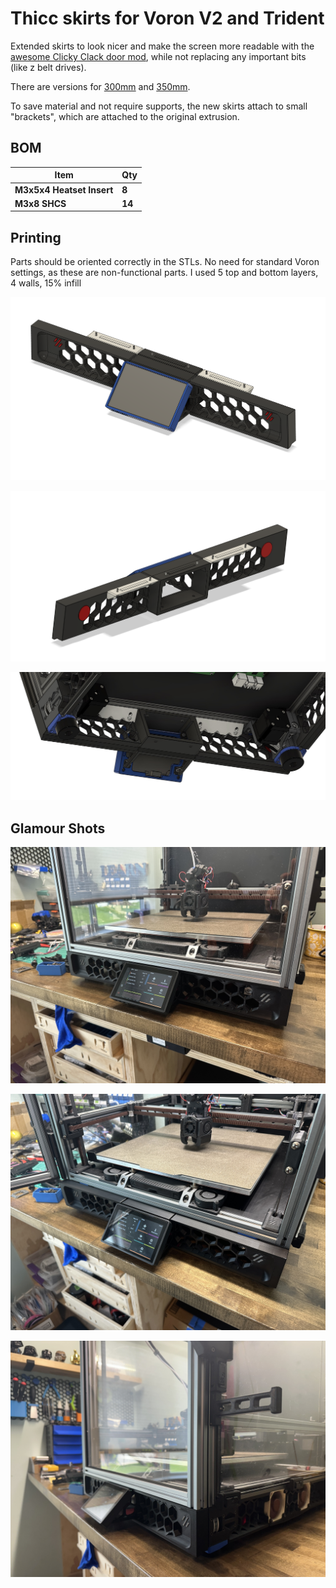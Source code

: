 # Thicc skirts for Voron V2 and Trident
Extended skirts to look nicer and make the screen more readable with the [awesome Clicky Clack door mod](https://github.com/tanaes/whopping_Voron_mods/tree/main/clickyclacky_door), while not replacing any important bits (like z belt drives).

There are versions for [300mm](https://github.com/therick0996/voron_mods/tree/main/thicc_skirts/300mm) and [350mm](https://github.com/therick0996/voron_mods/tree/main/thicc_skirts/350mm).

To save material and not require supports, the new skirts attach to small "brackets", which are attached to the original extrusion.

## BOM

| **Item**                     | **Qty**    |
| ---------------------------- | ---------- |
| **M3x5x4 Heatset Insert**    | **8**      |
| **M3x8 SHCS**                | **14**     | 

## Printing

Parts should be oriented correctly in the STLs. No need for standard Voron settings, as these are non-functional parts. I used 5 top and bottom layers, 4 walls, 15% infill

![front](./images/front.png)

![rear](./images/rear.png)

![bottom](./images/bottom.jpg)

## Glamour Shots

![door_closed](./images/door_closed.JPG)

![open](./images/door_open.JPG)

![side_view](./images/side_view.JPG)
